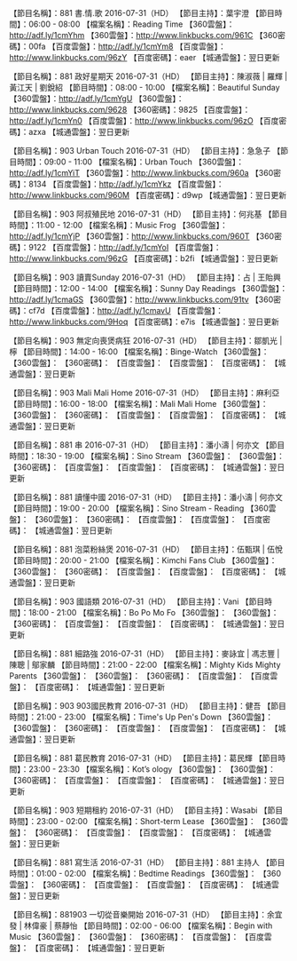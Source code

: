 【節目名稱】：881 書.情.歌 2016-07-31（HD）
【節目主持】：葉宇澄
【節目時間】：06:00 - 08:00
【檔案名稱】：Reading Time
【360雲盤】：http://adf.ly/1cmYhm
【360雲盤】：http://www.linkbucks.com/961C
【360密碼】：00fa
【百度雲盤】：http://adf.ly/1cmYm8
【百度雲盤】：http://www.linkbucks.com/96zY
【百度密碼】：eaer
【城通雲盤】：翌日更新

【節目名稱】：881 政好星期天 2016-07-31（HD）
【節目主持】：陳淑薇 | 羅輝 | 黃江天 | 劉銳紹
【節目時間】：08:00 - 10:00
【檔案名稱】：Beautiful Sunday
【360雲盤】：http://adf.ly/1cmYgU
【360雲盤】：http://www.linkbucks.com/9628
【360密碼】：9825
【百度雲盤】：http://adf.ly/1cmYn0
【百度雲盤】：http://www.linkbucks.com/96zO
【百度密碼】：azxa
【城通雲盤】：翌日更新

【節目名稱】：903 Urban Touch 2016-07-31（HD）
【節目主持】：急急子
【節目時間】：09:00 - 11:00
【檔案名稱】：Urban Touch
【360雲盤】：http://adf.ly/1cmYiT
【360雲盤】：http://www.linkbucks.com/960a
【360密碼】：8134
【百度雲盤】：http://adf.ly/1cmYkz
【百度雲盤】：http://www.linkbucks.com/960M
【百度密碼】：d9wp
【城通雲盤】：翌日更新

【節目名稱】：903 阿叔殖民地 2016-07-31（HD）
【節目主持】：何兆基
【節目時間】：11:00 - 12:00
【檔案名稱】：Music Frog
【360雲盤】：http://adf.ly/1cmYjP
【360雲盤】：http://www.linkbucks.com/960T
【360密碼】：9122
【百度雲盤】：http://adf.ly/1cmYoI
【百度雲盤】：http://www.linkbucks.com/96zG
【百度密碼】：b2fi
【城通雲盤】：翌日更新

【節目名稱】：903 讀賣Sunday 2016-07-31（HD）
【節目主持】：占 | 王貽興
【節目時間】：12:00 - 14:00
【檔案名稱】：Sunny Day Readings
【360雲盤】：http://adf.ly/1cmaGS
【360雲盤】：http://www.linkbucks.com/91tv
【360密碼】：cf7d
【百度雲盤】：http://adf.ly/1cmavU
【百度雲盤】：http://www.linkbucks.com/9Hoq
【百度密碼】：e7is
【城通雲盤】：翌日更新

【節目名稱】：903 無定向喪煲病狂 2016-07-31（HD）
【節目主持】：鄒凱光 | 檸
【節目時間】：14:00 - 16:00
【檔案名稱】：Binge-Watch
【360雲盤】：
【360雲盤】：
【360密碼】：
【百度雲盤】：
【百度雲盤】：
【百度密碼】：
【城通雲盤】：翌日更新

【節目名稱】：903 Mali Mali Home 2016-07-31（HD）
【節目主持】：麻利亞
【節目時間】：16:00 - 18:00
【檔案名稱】：Mali Mali Home
【360雲盤】：
【360雲盤】：
【360密碼】：
【百度雲盤】：
【百度雲盤】：
【百度密碼】：
【城通雲盤】：翌日更新

【節目名稱】：881 串 2016-07-31（HD）
【節目主持】：潘小濤 | 何亦文
【節目時間】：18:30 - 19:00
【檔案名稱】：Sino Stream
【360雲盤】：
【360雲盤】：
【360密碼】：
【百度雲盤】：
【百度雲盤】：
【百度密碼】：
【城通雲盤】：翌日更新

【節目名稱】：881 讀懂中國 2016-07-31（HD）
【節目主持】：潘小濤 | 何亦文
【節目時間】：19:00 - 20:00
【檔案名稱】：Sino Stream - Reading
【360雲盤】：
【360雲盤】：
【360密碼】：
【百度雲盤】：
【百度雲盤】：
【百度密碼】：
【城通雲盤】：翌日更新

【節目名稱】：881 泡菜粉絲煲 2016-07-31（HD） 
【節目主持】：伍甄琪 | 伍悅
【節目時間】：20:00 - 21:00
【檔案名稱】：Kimchi Fans Club
【360雲盤】：
【360雲盤】：
【360密碼】：
【百度雲盤】：
【百度雲盤】：
【百度密碼】：
【城通雲盤】：翌日更新

【節目名稱】：903 國語類 2016-07-31（HD）
【節目主持】：Vani
【節目時間】：18:00 - 21:00
【檔案名稱】：Bo Po Mo Fo
【360雲盤】：
【360雲盤】：
【360密碼】：
【百度雲盤】：
【百度雲盤】：
【百度密碼】：
【城通雲盤】：翌日更新

【節目名稱】：881 細路強 2016-07-31（HD） 
【節目主持】：麥詠宜 | 馮志豐 | 陳聰 | 鄔家麟 
【節目時間】：21:00 - 22:00 
【檔案名稱】：Mighty Kids Mighty Parents
【360雲盤】：
【360雲盤】：
【360密碼】：
【百度雲盤】：
【百度雲盤】：
【百度密碼】：
【城通雲盤】：翌日更新

【節目名稱】：903 903國民教育 2016-07-31（HD）
【節目主持】：健吾
【節目時間】：21:00 - 23:00
【檔案名稱】：Time's Up Pen's Down
【360雲盤】：
【360雲盤】：
【360密碼】：
【百度雲盤】：
【百度雲盤】：
【百度密碼】：
【城通雲盤】：翌日更新

【節目名稱】：881 葛民教育 2016-07-31（HD）
【節目主持】：葛民輝
【節目時間】：23:00 - 23:30
【檔案名稱】：Kot’s ology
【360雲盤】：
【360雲盤】：
【360密碼】：
【百度雲盤】：
【百度雲盤】：
【百度密碼】：
【城通雲盤】：翌日更新

【節目名稱】：903 短期租約 2016-07-31（HD）
【節目主持】：Wasabi
【節目時間】：23:00 - 02:00
【檔案名稱】：Short-term Lease
【360雲盤】：
【360雲盤】：
【360密碼】：
【百度雲盤】：
【百度雲盤】：
【百度密碼】：
【城通雲盤】：翌日更新

【節目名稱】：881 寫生活 2016-07-31（HD）
【節目主持】：881 主持人
【節目時間】：01:00 - 02:00
【檔案名稱】：Bedtime Readings
【360雲盤】：
【360雲盤】：
【360密碼】：
【百度雲盤】：
【百度雲盤】：
【百度密碼】：
【城通雲盤】：翌日更新

【節目名稱】：881903 一切從音樂開始 2016-07-31（HD）
【節目主持】：余宜發 | 林偉豪 | 蔡靜怡
【節目時間】：02:00 - 06:00
【檔案名稱】：Begin with Music
【360雲盤】：
【360雲盤】：
【360密碼】：
【百度雲盤】：
【百度雲盤】：
【百度密碼】：
【城通雲盤】：翌日更新
